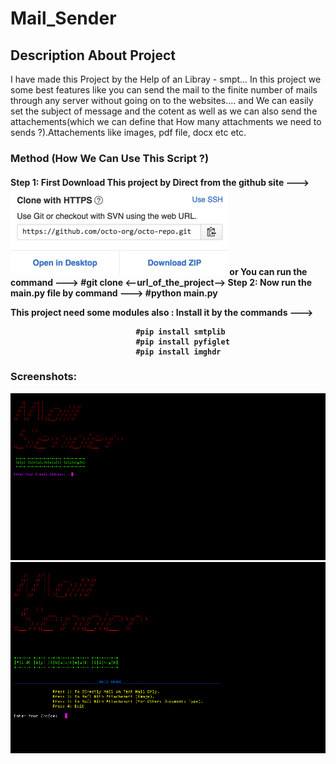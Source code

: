 # Mail_Sender
<h2> Description About Project </h2>
I have made this Project by the Help of an Libray - smpt... 
In this project we some best features like you can send the mail to the finite number of mails through any server without going on to the websites.... and We can easily set the subject of message and the cotent as well as we can also send the attachements(which we can define that How many attachments we need to sends ?).Attachements like images, pdf file, docx etc etc.

<h3> Method (How We Can Use This Script ?)</h3>
<h4>
Step 1: First Download This project by Direct from the github site --->
         <img src="images/3.png">
        or You can run the command ---> #git clone <--url_of_the_project-->
Step 2: Now run the main.py file by command ---> #python main.py
         
This project need some modules also :
Install it by the commands --->

                                #pip install smtplib
                                #pip install pyfiglet
                                #pip install imghdr
</h4>                                
<h3> Screenshots: </h3>
<img src="images/1.png">
<img src="images/2.png">          
